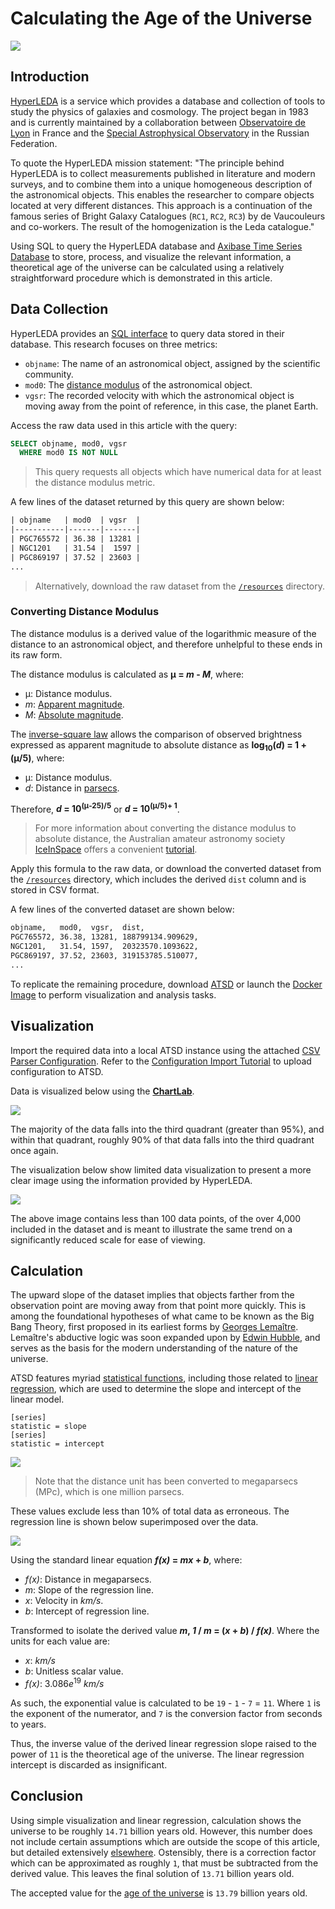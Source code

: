 # Calculating the Age of the Universe

![](./images/cosmos.png)

## Introduction

[HyperLEDA](http://leda.univ-lyon1.fr/intro.html) is a service which provides a database and collection of tools to study the physics of galaxies and cosmology. The project began in 1983 and is currently maintained by a collaboration between [Observatoire de Lyon](https://observatoire.univ-lyon1.fr/) in France and the [Special Astrophysical Observatory](http://www.sao.ru/) in the Russian Federation.

To quote the HyperLEDA mission statement: "The principle behind HyperLEDA is to collect measurements published in literature and modern surveys, and to combine them into a unique homogeneous description of the astronomical objects. This enables the researcher to compare objects located at very different distances. This approach is a continuation of the famous series of Bright Galaxy Catalogues (`RC1`, `RC2`, `RC3`) by de Vaucouleurs and co-workers. The result of the homogenization is the Leda catalogue."

Using SQL to query the HyperLEDA database and [Axibase Time Series Database](https://axibase.com/docs/atsd/) to store, process, and visualize the relevant information, a theoretical age of the universe can be calculated using a relatively straightforward procedure which is demonstrated in this article.

## Data Collection

HyperLEDA provides an [SQL interface](http://leda.univ-lyon1.fr/leda/fullsql.html) to query data stored in their database. This research focuses on three metrics:

* `objname`: The name of an astronomical object, assigned by the scientific community.
* `mod0`: The [distance modulus](https://en.wikipedia.org/wiki/Distance_modulus) of the astronomical object.
* `vgsr`: The recorded velocity with which the astronomical object is moving away from the point of reference, in this case, the planet Earth.

Access the raw data used in this article with the query:

```sql
SELECT objname, mod0, vgsr
  WHERE mod0 IS NOT NULL
```

> This query requests all objects which have numerical data for at least the distance modulus metric.

A few lines of the dataset returned by this query are shown below:

```txt
| objname   | mod0  | vgsr  |
|-----------|-------|-------|
| PGC765572 | 36.38 | 13281 |
| NGC1201   | 31.54 |  1597 |
| PGC869197 | 37.52 | 23603 |
...
```

> Alternatively, download the raw dataset from the [`/resources`](./resources/raw-data.txt) directory.

### Converting Distance Modulus

The distance modulus is a derived value of the logarithmic measure of the distance to an astronomical object, and therefore unhelpful to these ends in its raw form.

The distance modulus is calculated as **&mu; = *m* - *M***, where:

* &mu;: Distance modulus.
* *m*: [Apparent magnitude](https://en.wikipedia.org/wiki/Apparent_magnitude).
* *M*: [Absolute magnitude](https://en.wikipedia.org/wiki/Absolute_magnitude).

The [inverse-square law](https://en.wikipedia.org/wiki/Inverse-square_law) allows the comparison of observed brightness expressed as apparent magnitude to absolute distance as **log<sub>10</sub>(*d*) = 1 + (&mu;/5)**, where:

* &mu;: Distance modulus.
* *d*: Distance in [parsecs](https://en.wikipedia.org/wiki/Parsec).

Therefore, ***d* = 10<sup>(&mu;-25)/5</sup>** or ***d* = 10<sup>(&mu;/5)+ 1</sup>**.

> For more information about converting the distance modulus to absolute distance, the Australian amateur astronomy society [IceInSpace](https://www.iceinspace.com.au/forum/index.php) offers a convenient [tutorial](https://www.iceinspace.com.au/forum/archive/index.php/t-104145.html).

Apply this formula to the raw data, or download the converted dataset from the [`/resources`](./resources/converted-data.csv) directory, which includes the derived `dist` column and is stored in CSV format.

A few lines of the converted dataset are shown below:

```txt
objname,   mod0,  vgsr,  dist,
PGC765572, 36.38, 13281, 188799134.909629,
NGC1201,   31.54, 1597,  20323570.1093622,
PGC869197, 37.52, 23603, 319153785.510077,
...
```

To replicate the remaining procedure, download [ATSD](https://axibase.com/docs/atsd/installation/) or launch the [Docker Image](https://axibase.com/docs/atsd/installation/images.html) to perform visualization and analysis tasks.

## Visualization

Import the required data into a local ATSD instance using the attached [CSV Parser Configuration](./resources/parser-config.xml). Refer to the [Configuration Import Tutorial](../../tutorials/shared/import-csv-parser.md) to upload configuration to ATSD.

Data is visualized below using the [**ChartLab**](https://axibase.com/docs/charts/).

![](./images/scatter-plot-1.png)

The majority of the data falls into the third quadrant (greater than 95%), and within that quadrant, roughly 90% of that data falls into the third quadrant once again.

The visualization below show limited data visualization to present a more clear image using the information provided by HyperLEDA.

![](./images/scatter-plot-3.png)

The above image contains less than 100 data points, of the over 4,000 included in the dataset and is meant to illustrate the same trend on a significantly reduced scale for ease of viewing.

## Calculation

The upward slope of the dataset implies that objects farther from the observation point are moving away from that point more quickly. This is among the foundational hypotheses of what came to be known as the Big Bang Theory, first proposed in its earliest forms by [Georges Lemaître](https://en.wikipedia.org/wiki/Georges_Lema%C3%AEtre). Lemaître's abductive logic was soon expanded upon by [Edwin Hubble](https://en.wikipedia.org/wiki/Edwin_Hubble), and serves as the basis for the modern understanding of the nature of the universe.

ATSD features myriad [statistical functions](https://axibase.com/docs/atsd/api/data/aggregation.html#aggregation), including those related to [linear regression](https://en.wikipedia.org/wiki/Linear_regression), which are used to determine the slope and intercept of the linear model.

```ls
[series]
statistic = slope
[series]
statistic = intercept
```

![](./images/linear-regression-1.png)

> Note that the distance unit has been converted to megaparsecs (MPc), which is one million parsecs.

These values exclude less than 10% of total data as erroneous. The regression line is shown below superimposed over the data.

![](./images/linear-regression-4.png)

Using the standard linear equation ***f(x)* = *mx* + *b***, where:

* *f(x)*: Distance in megaparsecs.
* *m*: Slope of the regression line.
* *x*: Velocity in *km/s*.
* *b*: Intercept of regression line.

Transformed to isolate the derived value <b>*m*, *1* / *m* = (*x* + *b*) / *f(x)*</b>. Where the units for each value are:

* *x*: *km/s*
* *b*: Unitless scalar value.
* *f(x)*: 3.086*e*<sup>19</sup> *km/s*

As such, the exponential value is calculated to be `19` - `1` - `7` = `11`. Where `1` is the exponent of the numerator, and `7` is the conversion factor from seconds to years.

Thus, the inverse value of the derived linear regression slope raised to the power of `11` is the theoretical age of the universe. The linear regression intercept is discarded as insignificant.

## Conclusion

Using simple visualization and linear regression, calculation shows the universe to be roughly `14.71` billion years old. However, this number does not include certain assumptions which are outside the scope of this article, but detailed extensively [elsewhere](https://en.wikipedia.org/wiki/Age_of_the_universe#Cosmological_parameters). Ostensibly, there is a correction factor which can be approximated as roughly `1`, that must be subtracted from the derived value. This leaves the final solution of `13.71` billion years old.

The accepted value for the [age of the universe](https://en.wikipedia.org/wiki/Age_of_the_universe) is `13.79` billion years old.